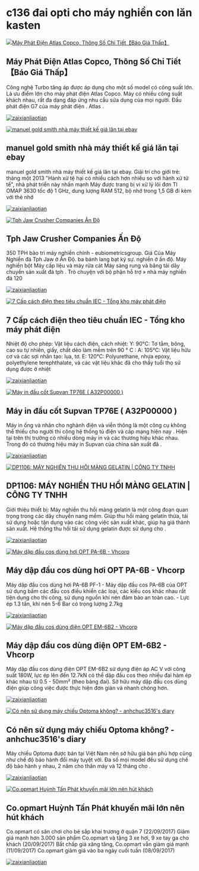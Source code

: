 # c136 đai opti cho máy nghiền con lăn kasten
<a href="https://mnn.zoosnet.net/LR/Chatpre.aspx?id=MNN94995150&p=https://topgrinding.com/" target="_blank">![Máy Phát Điện Atlas Copco, Thông Số Chi Tiết【Báo Giá Thấp】](https://github.com/technlg/images/blob/main/27.jpg)</a>
## Máy Phát Điện Atlas Copco, Thông Số Chi Tiết【Báo Giá Thấp】
Công nghệ Turbo tăng áp được áp dụng cho một số model có công suất lớn. Là ưu điểm lớn cho máy phát điện Atlas Copco. Máy có nhiều công suất khách nhau, rất đa dạng đáp ứng nhu cầu sửa dụng của mọi người. Đầu phát điện G7 của máy phát điện . Atlas .
<a href="https://mnn.zoosnet.net/LR/Chatpre.aspx?id=MNN94995150&p=https://topgrinding.com/" target="_blank"><img src="https://github.com/technlg/images/raw/main/chat11.jpg" alt="zaixianliaotian"/></a><a href="//whatsapp.shibangsoft.com/WhatsApp.php" ><img src="https://github.com/technlg/images/raw/main/chat11.png" alt=""></a>
<a href="https://mnn.zoosnet.net/LR/Chatpre.aspx?id=MNN94995150&p=https://topgrinding.com/" target="_blank">![manuel gold smith nhà máy thiết kế giá lăn tại ebay](https://github.com/technlg/images/blob/main/31.jpg)</a>
## manuel gold smith nhà máy thiết kế giá lăn tại ebay
manuel gold smith nhà máy thiết kế giá lăn tại ebay. Giải trí cho giới trẻ: tháng một 2013 "Hành xử tệ hại có nhiều cách hơn nhiều so với hành xử tử tế", nhà phát triển này nhấn mạnh Máy được trang bị vi xử lý lõi đơn TI OMAP 3630 tốc độ 1 GHz, dung lượng RAM 512, bộ nhớ trong 1,5 GB đi kèm với thẻ nhớ 
<a href="https://mnn.zoosnet.net/LR/Chatpre.aspx?id=MNN94995150&p=https://topgrinding.com/" target="_blank"><img src="https://github.com/technlg/images/raw/main/chat11.jpg" alt="zaixianliaotian"/></a><a href="//whatsapp.shibangsoft.com/WhatsApp.php" ><img src="https://github.com/technlg/images/raw/main/chat11.png" alt=""></a>
<a href="https://mnn.zoosnet.net/LR/Chatpre.aspx?id=MNN94995150&p=https://topgrinding.com/" target="_blank">![Tph Jaw Crusher Companies Ấn Độ](https://github.com/technlg/images/blob/main/16.jpg)</a>
## Tph Jaw Crusher Companies Ấn Độ
350 TPH bảo trì máy nghiền chính - eubiometricsgroup. Giá Của Máy Nghiền đá Tph Jaw ở Ấn Độ. ba bánh lang bạt ký sự. nghiền ở ấn độ. Máy nghiền bột Máy cấp liệu và máy rửa cát Máy sàng rung và băng tải dây chuyền sản xuất đá tph . Trò chuyện với bộ phận hỗ trợ » nhà máy nghiền đá 120 
<a href="https://mnn.zoosnet.net/LR/Chatpre.aspx?id=MNN94995150&p=https://topgrinding.com/" target="_blank"><img src="https://github.com/technlg/images/raw/main/chat11.jpg" alt="zaixianliaotian"/></a><a href="//whatsapp.shibangsoft.com/WhatsApp.php" ><img src="https://github.com/technlg/images/raw/main/chat11.png" alt=""></a>
<a href="https://mnn.zoosnet.net/LR/Chatpre.aspx?id=MNN94995150&p=https://topgrinding.com/" target="_blank">![7 Cấp cách điện theo tiêu chuẩn IEC - Tổng kho máy phát điện](https://github.com/technlg/images/blob/main/6.jpg)</a>
## 7 Cấp cách điện theo tiêu chuẩn IEC - Tổng kho máy phát điện
Nhiệt độ cho phép: Vật liệu cách điện, cách nhiệt: Y: 90°C: Tơ tằm, bông, cao su tự nhiên, giấy, chất dẻo làm mềm trên 90 ° C : A: 105°C: Vật liệu hữu cơ và các sợi nhân tạo: lụa, tơ. E: 120°C: Polyurethane, nhựa epoxy, polyethylene terephthalate, và các vật liệu khác đã cho thấy tuổi thọ sử dụng được ở nhiệt
<a href="https://mnn.zoosnet.net/LR/Chatpre.aspx?id=MNN94995150&p=https://topgrinding.com/" target="_blank"><img src="https://github.com/technlg/images/raw/main/chat11.jpg" alt="zaixianliaotian"/></a><a href="//whatsapp.shibangsoft.com/WhatsApp.php" ><img src="https://github.com/technlg/images/raw/main/chat11.png" alt=""></a>
<a href="https://mnn.zoosnet.net/LR/Chatpre.aspx?id=MNN94995150&p=https://topgrinding.com/" target="_blank">![Máy in đầu cốt Supvan TP76E ( A32P00000 )](https://github.com/technlg/images/blob/main/59.jpg)</a>
## Máy in đầu cốt Supvan TP76E ( A32P00000 )
Máy in ống và nhãn cho nghành điện và viễn thông là một công cụ không thể thiếu cho người thi công hệ thống tủ điện và cáp mạng hiện nay . Hiện tại trên thị trường có nhiều dòng máy in và các thương hiệu khác nhau. Trong đó có thương hiệu máy in Supvan của china sản xuất đã .
<a href="https://mnn.zoosnet.net/LR/Chatpre.aspx?id=MNN94995150&p=https://topgrinding.com/" target="_blank"><img src="https://github.com/technlg/images/raw/main/chat11.jpg" alt="zaixianliaotian"/></a><a href="//whatsapp.shibangsoft.com/WhatsApp.php" ><img src="https://github.com/technlg/images/raw/main/chat11.png" alt=""></a>
<a href="https://mnn.zoosnet.net/LR/Chatpre.aspx?id=MNN94995150&p=https://topgrinding.com/" target="_blank">![DP1106: MÁY NGHIỀN THU HỒI MÀNG GELATIN | CÔNG TY TNHH ](https://github.com/technlg/images/blob/main/19.jpg)</a>
## DP1106: MÁY NGHIỀN THU HỒI MÀNG GELATIN | CÔNG TY TNHH 
Giới thiệu thiết bị: Máy nghiền thu hồi màng gelatin là một công đoạn quan trọng trong các dây chuyền nang mềm. Giúp thu hồi màng gelatin thừa, tái sử dụng hoặc tận dụng vào các công việc sản xuất khác, giúp hạ giá thành sản xuất. Hệ thống thu hồi tái sử dụng gelatin được sử dụng cho .
<a href="https://mnn.zoosnet.net/LR/Chatpre.aspx?id=MNN94995150&p=https://topgrinding.com/" target="_blank"><img src="https://github.com/technlg/images/raw/main/chat11.jpg" alt="zaixianliaotian"/></a><a href="//whatsapp.shibangsoft.com/WhatsApp.php" ><img src="https://github.com/technlg/images/raw/main/chat11.png" alt=""></a>
<a href="https://mnn.zoosnet.net/LR/Chatpre.aspx?id=MNN94995150&p=https://topgrinding.com/" target="_blank">![Máy dập đầu cos dùng hơi OPT PA-6B - Vhcorp](https://github.com/technlg/images/blob/main/54.jpg)</a>
## Máy dập đầu cos dùng hơi OPT PA-6B - Vhcorp
Máy dập đầu cos dùng hơi PA-6B PF-1 - Máy dập đầu cos PA-6B của OPT sử dụng bấm các đầu cos điều khiển các loại, các kiểu cos khác nhau rất tiện dụng cho thi công, sử dụng nguồn khí nén đảm bảo an toàn cao. - Lực ép 1.3 tấn, khí nén 5-6 Bar có trọng lượng 2.7kg
<a href="https://mnn.zoosnet.net/LR/Chatpre.aspx?id=MNN94995150&p=https://topgrinding.com/" target="_blank"><img src="https://github.com/technlg/images/raw/main/chat11.jpg" alt="zaixianliaotian"/></a><a href="//whatsapp.shibangsoft.com/WhatsApp.php" ><img src="https://github.com/technlg/images/raw/main/chat11.png" alt=""></a>
<a href="https://mnn.zoosnet.net/LR/Chatpre.aspx?id=MNN94995150&p=https://topgrinding.com/" target="_blank">![Máy dập đầu cos dùng điện OPT EM-6B2 - Vhcorp](https://github.com/technlg/images/blob/main/27.jpg)</a>
## Máy dập đầu cos dùng điện OPT EM-6B2 - Vhcorp
Máy dập đầu cos dùng điện OPT EM-6B2 sử dụng điện áp AC V với công suất 180W, lực ép lên đến 12.7kN có thể dập đầu cos theo nhiều đai hàm ép khác nhau từ 0.5 - 50mm² (theo bảng đai). Sở hữu máy dập đầu cos dùng điện giúp công việc được thực hiện đơn giản và nhanh chóng hơn.
<a href="https://mnn.zoosnet.net/LR/Chatpre.aspx?id=MNN94995150&p=https://topgrinding.com/" target="_blank"><img src="https://github.com/technlg/images/raw/main/chat11.jpg" alt="zaixianliaotian"/></a><a href="//whatsapp.shibangsoft.com/WhatsApp.php" ><img src="https://github.com/technlg/images/raw/main/chat11.png" alt=""></a>
<a href="https://mnn.zoosnet.net/LR/Chatpre.aspx?id=MNN94995150&p=https://topgrinding.com/" target="_blank">![Có nên sử dụng máy chiếu Optoma không? - anhchuc3516's diary](https://github.com/technlg/images/blob/main/15.jpg)</a>
## Có nên sử dụng máy chiếu Optoma không? - anhchuc3516's diary
Máy chiếu Optoma được bán tại Việt Nam nên sở hữu giá bán phù hợp cũng như chế độ bảo hành đổi máy tuyệt vời. Đa số mọi model đều sử dụng chế độ bảo hành y nhau, 2 năm cho thân máy và 12 tháng cho .
<a href="https://mnn.zoosnet.net/LR/Chatpre.aspx?id=MNN94995150&p=https://topgrinding.com/" target="_blank"><img src="https://github.com/technlg/images/raw/main/chat11.jpg" alt="zaixianliaotian"/></a><a href="//whatsapp.shibangsoft.com/WhatsApp.php" ><img src="https://github.com/technlg/images/raw/main/chat11.png" alt=""></a>
<a href="https://mnn.zoosnet.net/LR/Chatpre.aspx?id=MNN94995150&p=https://topgrinding.com/" target="_blank">![Co.opmart Huỳnh Tấn Phát khuyến mãi lớn nên hút khách](https://github.com/technlg/images/blob/main/3.jpg)</a>
## Co.opmart Huỳnh Tấn Phát khuyến mãi lớn nên hút khách
Co.opmart có sân chơi cho bé sắp khai trương ở quận 7 (22/09/2017) Giảm giá mạnh hơn 3.000 sản phẩm Co.opmart và tặng 3 xe hơi, 9 xe tay ga cho khách (20/09/2017) Bất chấp giá xăng tăng, Co.opmart vẫn giảm giá mạnh (11/09/2017) Co.opmart giảm giá vào ba ngày cuối tuần (08/09/2017)
<a href="https://mnn.zoosnet.net/LR/Chatpre.aspx?id=MNN94995150&p=https://topgrinding.com/" target="_blank"><img src="https://github.com/technlg/images/raw/main/chat11.jpg" alt="zaixianliaotian"/></a><a href="//whatsapp.shibangsoft.com/WhatsApp.php" ><img src="https://github.com/technlg/images/raw/main/chat11.png" alt=""></a>
